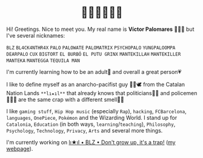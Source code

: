 <h1 align="center">👋🏼👋🏼👋🏼</h1>

Hi! Greetings. Nice to meet you. My real name is **Víctor Palomares** 👨🏻‍🏫 but I've several nicknames:

`BLZ` `BL4CK4NTHR4X` `PALO` `PALOWATE` `PALOMATRIX` `PSYCHOPALO` `YUNGPALOOMPA` `DEARPALO` `CUX` `BIGTORT` `EL BURBÓ` `EL PUTU GRINX` `MANTEKILLAH` `MANTEKILLER` `MANTEKA` `MANTEGGA` `TEQUILA MAN`

I'm currently learning how to be an adult🌱 and overall a great person💗

I like to define myself as an anarcho-pacifist guy ✊🏽🕊️ from the Catalan Nation Lands `**lı★ıl**` that already knows that politicians👨‍💼 and policemen👮🏻‍♂️ are the same crap with a different smell💩💩

I like `gaming stuff`, `Hip Hop music` (especially `Rap`), `hacking`, `FCBarcelona`, `languages`, `OnePiece`, `Pokémon` and the Wizarding World. I stand up for `Catalonia`, `Education` (in both ways, `learning`/`teaching`), `Philosophy`, `Psychology`, `Technology`, `Privacy`, `Arts` and several more things.

I'm currently working on [lı★ıl • BLZ • Don't grow up, it's a trap!](https://github.com/mantekillah/palo) ([my webpage](https://mantekillah.github.io/palo)).
